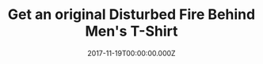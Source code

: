 ---
campaign-uuid: "c-64b50a4b-e1fe-4c4a-9b75-980774ccf326"
type: "Product"
category: "Fashion"
date: "2017-11-19T00:00:00.000Z"
end-date: "2018-01-31T00:00:00.000Z"
disable-form: false
is_promoted: false
has_entry_page: false
title: "Get an original Disturbed Fire Behind Men's T-Shirt"
competition-description: "Heavy cotton classic fit adult Gildan t-shirt with taped\
  \ neck and shoulders, pre-shrunk jersey knit and quarter-turned to eliminate creases.<br/>Fabric\
  \ - 100% Cotton (Heather Grey, 90% cotton 10% polyester) Weight - White 175gsm,\
  \ Colours 185gsm"
banner-img: "nmemerch-disturbed_main.jpg"
logo-left-href: "https://nmemerch.com/products/disturbed-fire-behind-mens-t-shirt?variant=26194868613"
logo-left-image: "nmemerch-logo.jpg"
logo-left-title: "NME Merch"
has-winner: false
---